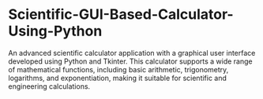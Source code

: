 # Scientific-GUI-Based-Calculator-Using-Python
An advanced scientific calculator application with a graphical user interface developed using Python and Tkinter. This calculator supports a wide range of mathematical functions, including basic arithmetic, trigonometry, logarithms, and exponentiation, making it suitable for scientific and engineering calculations.
